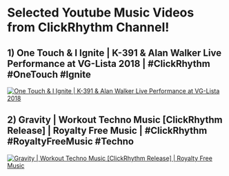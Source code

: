 # Selected Youtube Music Videos from ClickRhythm Channel! 
## 1) One Touch & I Ignite | K-391 & Alan Walker Live Performance at VG-Lista 2018 | #ClickRhythm #OneTouch #Ignite
[![One Touch & I Ignite | K-391 & Alan Walker Live Performance at VG-Lista 2018](https://github.com/ClickTube/ClickRhythm/blob/master/OneTouchAndIIgnite_ClickRhythm.jpg?raw=true)](https://youtu.be/aovS9WdBH1c "One Touch & I Ignite | K-391 & Alan Walker Live Performance at VG-Lista 2018")

## 2) Gravity | Workout Techno Music [ClickRhythm Release] | Royalty Free Music | #ClickRhythm #RoyaltyFreeMusic #Techno
[![Gravity | Workout Techno Music [ClickRhythm Release] | Royalty Free Music](https://github.com/ClickTube/ClickRhythm/blob/master/Gravity.jpg?raw=true)](https://youtu.be/B70G4temzlg "Gravity | Workout Techno Music")
